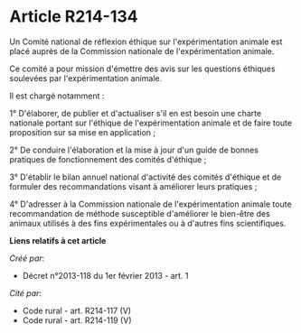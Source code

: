 # Article R214-134

Un Comité national de réflexion éthique sur l'expérimentation animale est placé auprès de la Commission nationale de
l'expérimentation animale. 

Ce comité a pour mission d'émettre des avis sur les questions éthiques soulevées par l'expérimentation animale. 

Il est chargé notamment : 

1° D'élaborer, de publier et d'actualiser s'il en est besoin une charte nationale portant sur l'éthique de l'expérimentation
animale et de faire toute proposition sur sa mise en application ; 

2° De conduire l'élaboration et la mise à jour d'un guide de bonnes pratiques de fonctionnement des comités d'éthique ; 

3° D'établir le bilan annuel national d'activité des comités d'éthique et de formuler des recommandations visant à améliorer
leurs pratiques ; 

4° D'adresser à la Commission nationale de l'expérimentation animale toute recommandation de méthode susceptible d'améliorer
le bien-être des animaux utilisés à des fins expérimentales ou à d'autres fins scientifiques.

**Liens relatifs à cet article**

_Créé par_:

  - Décret n°2013-118 du 1er février 2013 - art. 1

_Cité par_:

  - Code rural - art. R214-117 (V)
  - Code rural - art. R214-119 (V)
